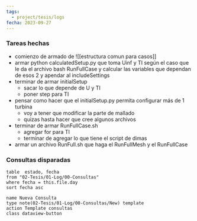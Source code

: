 ```yaml
---
tags:
  - project/tesis/logs
fecha: 2023-09-27
---
```



### Tareas hechas
* comienzo de armado de ![[estructura comun para casos]]
 * armar python calculatedSetup.py que toma Uinf y TI según el caso que le da el archivo bash RunFullCase y calcular las variables que dependan de esos 2 y apendar al includeSettings
 * terminar de armar initialSetup
	 * sacar lo que depende de U y TI
	 * poner step para TI
 * pensar como hacer que el initialSetup.py permita configurar más de 1 turbina
	 * voy a tener que modificar la parte de mallado
	 * quizas hasta hacer que cree algunos archivos
 * terminar de armar RunFullCase.sh
	 * agregar for para TI
	 * terminar de agregar lo que tiene el script de dimas
 * armar un archivo RunFull.sh que haga el RunFullMesh y el RunFullCase
### Consultas disparadas
 ```dataview
table  estado, fecha
from "02-Tesis/01-Log/00-Consultas"
where fecha = this.file.day
sort fecha asc
```
```button
name Nueva Consulta
type note(02-Tesis/01-Log/00-Consultas/New) template
action Template consultas
class dataview-button
```